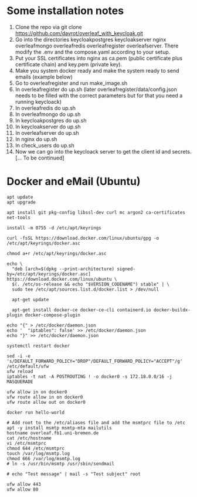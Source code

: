 # Some installation notes

1. Clone the repo via git clone https://github.com/davrot/overleaf_with_keycloak.git
2. Go into the directories keycloakpostgres  keycloakserver  nginx  overleafmongo  overleafredis  overleafregister  overleafserver. There modify the .env and the compose.yaml according to your setup.
3. Put your SSL certificates into nginx as ca.pem (public certificate plus certificate chain) and key.pem (private key).
4. Make you system docker ready and make the system ready to send emails (example below)
5. Go to overleafregister and run make_image.sh
6. In overleafregister do up.sh (later overleafregister/data/config.json needs to be filled with the correct parameters but for that you need a running keycloack)
7. In overleafredis do up.sh
8. In overleafmongo do up.sh
9. In keycloakpostgres do up.sh
10. In keycloakserver do up.sh
11. In overleafserver do up.sh
12. In nginx do up.sh
13. In check_users do up.sh
14. Now we can go into the keycloack server to get the client id and secrets.
[... To be continued]

# Docker and eMail (Ubuntu)

```
apt update
apt upgrade

apt install git pkg-config libssl-dev curl mc argon2 ca-certificates net-tools

install -m 0755 -d /etc/apt/keyrings

curl -fsSL https://download.docker.com/linux/ubuntu/gpg -o /etc/apt/keyrings/docker.asc

chmod a+r /etc/apt/keyrings/docker.asc

echo \
  "deb [arch=$(dpkg --print-architecture) signed-by=/etc/apt/keyrings/docker.asc] https://download.docker.com/linux/ubuntu \
  $(. /etc/os-release && echo "$VERSION_CODENAME") stable" | \
  sudo tee /etc/apt/sources.list.d/docker.list > /dev/null
  
  apt-get update
  
  apt-get install docker-ce docker-ce-cli containerd.io docker-buildx-plugin docker-compose-plugin

echo "{" > /etc/docker/daemon.json
echo '  "iptables": false' >> /etc/docker/daemon.json 
echo "}" >> /etc/docker/daemon.json  

systemctl restart docker

sed -i -e 's/DEFAULT_FORWARD_POLICY="DROP"/DEFAULT_FORWARD_POLICY="ACCEPT"/g' /etc/default/ufw
ufw reload
iptables -t nat -A POSTROUTING ! -o docker0 -s 172.18.0.0/16 -j MASQUERADE

ufw allow in on docker0
ufw route allow in on docker0
ufw route allow out on docker0

docker run hello-world
```



```
# Add root to the /etc/aliases file and add the msmtprc file to /etc
apt -y install msmtp msmtp-mta mailutils
hostname overleaf.fb1.uni-bremen.de
cat /etc/hostname
vi /etc/msmtprc
chmod 644 /etc/msmtprc
touch /var/log/msmtp.log
chmod 666 /var/log/msmtp.log
# ln -s /usr/bin/msmtp /usr/sbin/sendmail

# echo "Test message" | mail -s "Test subject" root
```


```
ufw allow 443
ufw allow 80
```
